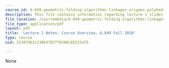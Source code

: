 ```yaml
---
course_id: 6-849-geometric-folding-algorithms-linkages-origami-polyhedra-fall-2012
description: This file contains information regarding lecture 1 slides.
file_location: /coursemedia/6-849-geometric-folding-algorithms-linkages-origami-polyhedra-fall-2012/5220fdb2c230b57027f8286c65522af5_MIT6_849F12_L01.pdf
file_type: application/pdf
layout: pdf
title: 'Lecture 1 Notes: Course Overview, 6.849 Fall 2010'
type: course
uid: 5220fdb2c230b57027f8286c65522af5

---
```

None